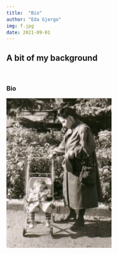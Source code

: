 ```yaml
---
title:  "Bio"
author: "Eda Gjergo"
img: f.jpg
date: 2021-09-01
---
```


## A bit of my background
&nbsp; &nbsp; &nbsp; &nbsp; &nbsp; &nbsp; &nbsp; &nbsp; &nbsp; &nbsp; &nbsp; &nbsp;


### Bio

<img src="/assets/img/pers/carrozzina.jpg" alt="carrozzina"
	title="carrozzina" width="275" align="center" />
